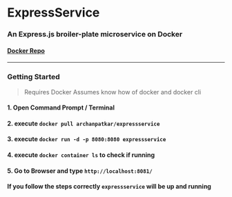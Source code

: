# ExpressService
### An Express.js broiler-plate microservice on Docker

#### [Docker Repo](https://hub.docker.com/r/archanpatkar/expressservice/)

***

### Getting Started
> Requires Docker
> Assumes know how of docker and docker cli 
#### 1. Open Command Prompt / Terminal
#### 2. execute `docker pull archanpatkar/expressservice`
#### 3. execute `docker run -d -p 8080:8080 expressservice`
#### 4. execute `docker container ls` to check if running
#### 5. Go to Browser and type `http://localhost:8081/`

#### If you follow the steps correctly `expressservice` will be up and running
